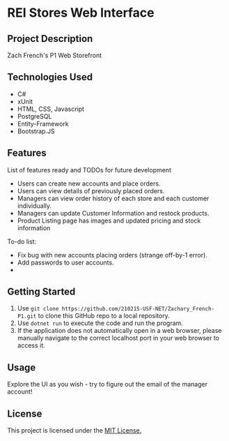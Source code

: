# REI Stores Web Interface

## Project Description

Zach French's P1 Web Storefront

## Technologies Used

* C#
* xUnit
* HTML, CSS, Javascript
* PostgreSQL
* Entity-Framework
* Bootstrap.JS

## Features

List of features ready and TODOs for future development
* Users can create new accounts and place orders.
* Users can view details of previously placed orders.
* Managers can view order history of each store and each customer individually.
* Managers can update Customer Information and restock products.
* Product Listing page has images and updated pricing and stock information

To-do list:
* Fix bug with new accounts placing orders (strange off-by-1 error).
* Add passwords to user accounts.
*  

## Getting Started
   
1) Use `git clone https://github.com/210215-USF-NET/Zachary_French-P1.git` to clone this GitHub repo to a local repository.
2) Use `dotnet run` to execute the code and run the program.
3) If the application does not automatically open in a web browser, please manually navigate to the correct localhost port in your web browser to access it.

## Usage
Explore the UI as you wish - try to figure out the email of the manager account!

## License
This project is licensed under the [MIT License.](https://github.com/210215-USF-NET/Zachary_French-P1/blob/main/LICENSE)
